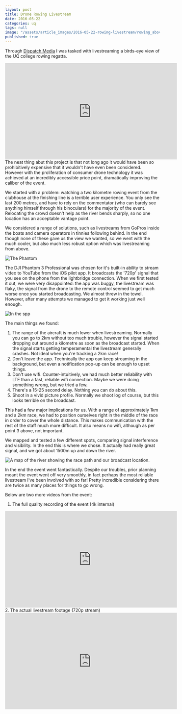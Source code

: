 ```yaml
---
layout: post
title: Drone Rowing Livestream
date: 2016-05-22
categories: uq
tags: null
image: "/assets/article_images/2016-05-22-rowing-livestream/rowing_above.jpg"
published: true
---
```


Through [Dispatch Media](http://dispatch.media) I was tasked with livestreaming a birds-eye view of the UQ college rowing regatta.

<iframe width="560" height="315" src="https://www.youtube.com/embed/8Ny4qPxLzT4" frameborder="0" allowfullscreen></iframe>
<br>
The neat thing abut this project is that not long ago it would have been so prohibitively expensive that it wouldn't have even been considered. However with the proliferation of consumer drone technology it was achieved at an incredibly accessible price point, dramatically improving the caliber of the event.

We started with a problem: watching a two kilometre rowing event from the clubhouse at the finishing line is a terrible user experience. You only see the last 200 metres, and have to rely on the commentator (who can barely see anything himself through his binoculars) for the majority of the event. Relocating the crowd doesn't help as the river bends sharply, so no one location has an acceptable vantage point. 

We considered a range of solutions, such as livestreams from GoPros inside the boats and camera operators in tinnies following behind. In the end though none of these gave us the view we wanted, so we went with the much cooler, but also much less robust option which was livestreaming from above.

![The Phantom]({{site.baseurl}}/assets/images/phantom.jpg)

The DJI Phantom 3 Professional was chosen for it's built-in ability to stream video to YouTube from the iOS pilot app. It broadcasts the '720p' signal that you see on the phone from the lightbridge connection. When we first tested it out, we were very disappointed: the app was buggy, the livestream was flaky, the signal from the drone to the remote control seemed to get much worse once you started broadcasting. We almost threw in the towel. However, after many attempts we managed to get it working just well enough. 

![In the spp]({{site.baseurl}}/assets/images/djigo_yt.png)

The main things we found:

1. The range of the aircraft is much lower when livestreaming. Normally you can go to 2km without too much trouble, however the signal started dropping out around a kilometre as soon as the broadcast started. When the signal starts getting temperamental the livestream generally crashes. Not ideal when you're tracking a 2km race!
2. Don't leave the app. Technically the app can keep streaming in the background, but even a notification pop-up can be enough to upset things.
3. Don't use wifi. Counter-intuitively, we had much better reliability with LTE than a fast, reliable wifi connection. Maybe we were doing something wrong, but we tried a few. 
4. There's a 15-25 second delay. Nothing you can do about this. 
5. Shoot in a vivid picture profile. Normally we shoot log of course, but this looks terrible on the broadcast.


This had a few major implications for us. With a range of approximately 1km and a 2km race, we had to position ourselves right in the middle of the race in order to cover the whole distance. This makes communication with the rest of the staff much more difficult. It also means no wifi, although as per point 3 above, not important.

We mapped and tested a few different spots, comparing signal interference and visibility. In the end this is where we chose. It actually had really great signal, and we got about 1500m up and down the river.

![A map of the river showing the race path and our broadcast location.]({{site.baseurl}}/assets/images/drone_map.jpg)

In the end the event went fantastically. Despite our troubles, prior planning meant the event went off very smoothly, in fact perhaps the most reliable livestream I've been involved with so far! Pretty incredible considering there are twice as many places for things to go wrong. 

Below are two more videos from the event:

1. The full quality recording of the event (4k internal)

<iframe width="560" height="315" src="https://www.youtube.com/embed/PUfdoBkm34Y" frameborder="0" allowfullscreen></iframe>
<br>
2. The actual livestream footage (720p stream)

 <iframe width="560" height="315" src="https://www.youtube.com/embed/i6VnV-z7_ek" frameborder="0" allowfullscreen></iframe>


